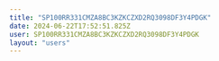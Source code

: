 ```yaml
---
title: "SP100RR331CMZA8BC3KZKCZXD2RQ3098DF3Y4PDGK"
date: 2024-06-22T17:52:51.825Z
user: SP100RR331CMZA8BC3KZKCZXD2RQ3098DF3Y4PDGK
layout: "users"
---
```

    